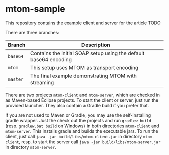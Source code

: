 # mtom-sample
This repository contains the example client and server for the article TODO

There are three branches:

Branch   | Description
---------| ------------------------------------------------------------------
`base64` | Contains the initial SOAP setup using the default base64 encoding 
`mtom`   | This setup uses MTOM as transport encoding 
`master` | The final example demonstrating MTOM with streaming 

There are two projects `mtom-client` and `mtom-server`, which are checked in as Maven-based Eclipse projects. To start the client or server, just run the provided launcher. They also contain a Gradle build if you prefer that.

If you are not used to Maven or Gradle, you may use the self-installing gradle wrapper. Just the check out the projects and run `gradlew build` (resp. `gradlew.bat build` on Windows) in both directories `mtom-client` and `mtom-server`. This installs gradle and builds the executable jars. To run the client, just call `java -jar build/libs/mtom-client.jar` in directory `mtom-client`, resp. to start the server call `java -jar build/libs/mtom-server.jar` in directory `mtom-server`.

